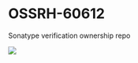 # OSSRH-60612
Sonatype verification ownership repo 

![](https://badge-dx.herokuapp.com/yogonza524/OSSRH-60612/mutations-badge)
